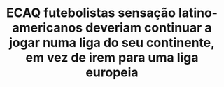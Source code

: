 ---
title: "ECAQ futebolistas sensação latino-americanos deveriam continuar a jogar numa liga do seu continente, em vez de irem para uma liga europeia"
infoslide: ""
round: "Round 2"
weight: 2
videos: []
tags: []
layout: "motion"
categories: ["motions"]
---